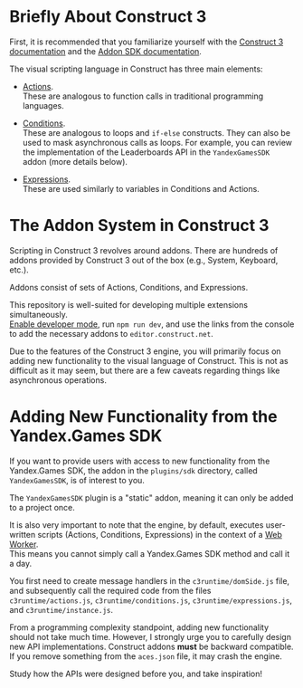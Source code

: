 # Briefly About Construct 3

First, it is recommended that you familiarize yourself with the
[Construct 3 documentation](https://www.construct.net/en/make-games/manuals/construct-3) and the
[Addon SDK documentation](https://www.construct.net/en/make-games/manuals/addon-sdk).

The visual scripting language in Construct has three main elements:

- [Actions](https://www.construct.net/en/make-games/manuals/addon-sdk/guide/defining-aces#internalH1Link4).  
  These are analogous to function calls in traditional programming languages.

- [Conditions](https://www.construct.net/en/make-games/manuals/addon-sdk/guide/defining-aces#internalH1Link3).  
  These are analogous to loops and `if-else` constructs. They can also be used to mask asynchronous calls as
  loops. For example, you can review the implementation of the Leaderboards API in the `YandexGamesSDK` addon
  (more details below).

- [Expressions](https://www.construct.net/en/make-games/manuals/addon-sdk/guide/defining-aces#internalH1Link5).  
  These are used similarly to variables in Conditions and Actions.

# The Addon System in Construct 3

Scripting in Construct 3 revolves around addons. There are hundreds of addons provided by Construct 3 out of
the box (e.g., System, Keyboard, etc.).

Addons consist of sets of Actions, Conditions, and Expressions.

This repository is well-suited for developing multiple extensions simultaneously.  
[Enable developer mode](https://www.construct.net/en/make-games/manuals/addon-sdk/guide/enabling-developer-mode),
run `npm run dev`, and use the links from the console to add the necessary addons to `editor.construct.net`.

Due to the features of the Construct 3 engine, you will primarily focus on adding new functionality to the
visual language of Construct. This is not as difficult as it may seem, but there are a few caveats regarding
things like asynchronous operations.

# Adding New Functionality from the Yandex.Games SDK

If you want to provide users with access to new functionality from the Yandex.Games SDK, the addon in the
`plugins/sdk` directory, called `YandexGamesSDK`, is of interest to you.

The `YandexGamesSDK` plugin is a "static" addon, meaning it can only be added to a project once.

It is also very important to note that the engine, by default, executes user-written scripts (Actions,
Conditions, Expressions) in the context of a
[Web Worker](https://www.construct.net/en/make-games/manuals/construct-3/project-primitives/projects#internalH1Link5).  
This means you cannot simply call a Yandex.Games SDK method and call it a day.

You first need to create message handlers in the `c3runtime/domSide.js` file, and subsequently call the
required code from the files `c3runtime/actions.js`, `c3runtime/conditions.js`, `c3runtime/expressions.js`,
and `c3runtime/instance.js`.

From a programming complexity standpoint, adding new functionality should not take much time. However, I
strongly urge you to carefully design new API implementations. Construct addons **must** be backward
compatible. If you remove something from the `aces.json` file, it may crash the engine.

Study how the APIs were designed before you, and take inspiration!
